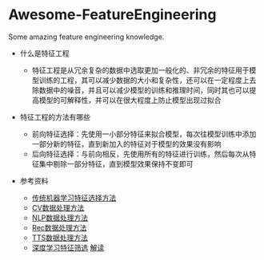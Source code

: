 # Awesome-FeatureEngineering
Some amazing feature engineering knowledge.

- 什么是特征工程
    - 特征工程是从冗余复杂的数据中选取更加一般化的、非冗余的特征用于模型训练的工程，其可以减少数据的大小和复杂性，还可以在一定程度上去除数据中的噪音，并且可以减少模型的训练和推理时间，同时其也可以提高模型的可解释性，并可以在很大程度上防止模型出现过拟合
    
- 特征工程的方法有哪些
    - 前向特征选择：先使用一小部分特征来拟合模型，每次往模型训练中添加一部分新的特征，直到新加入的特征对于模型的效果没有影响
    - 后向特征选择：与前向相反，先使用所有的特征进行训练，然后每次从特征集中剔除一部分特征，直到模型效果保持不变即可

- 参考资料
    - [传统机器学习特征选择方法](https://github.com/QinHsiu/Awesome-Feature-Engineering/blob/main/ml.md)
    - [CV数据处理方法](https://github.com/QinHsiu/Awesome-Feature-Engineering/blob/main/cv.md)
    - [NLP数据处理方法](https://github.com/QinHsiu/Awesome-Feature-Engineering/blob/main/nlp.md)
    - [Rec数据处理方法](https://github.com/QinHsiu/Awesome-Feature-Engineering/blob/main/rec.md)
    - [TTS数据处理方法](https://github.com/QinHsiu/Awesome-Feature-Engineering/blob/main/tts.md)
    - [深度学习特征筛选](https://github.com/vcherepanova/tabular-feature-selection) [解读](https://mp.weixin.qq.com/s/eCZi0Yy9GVeRB1EaDDgx0Q)
